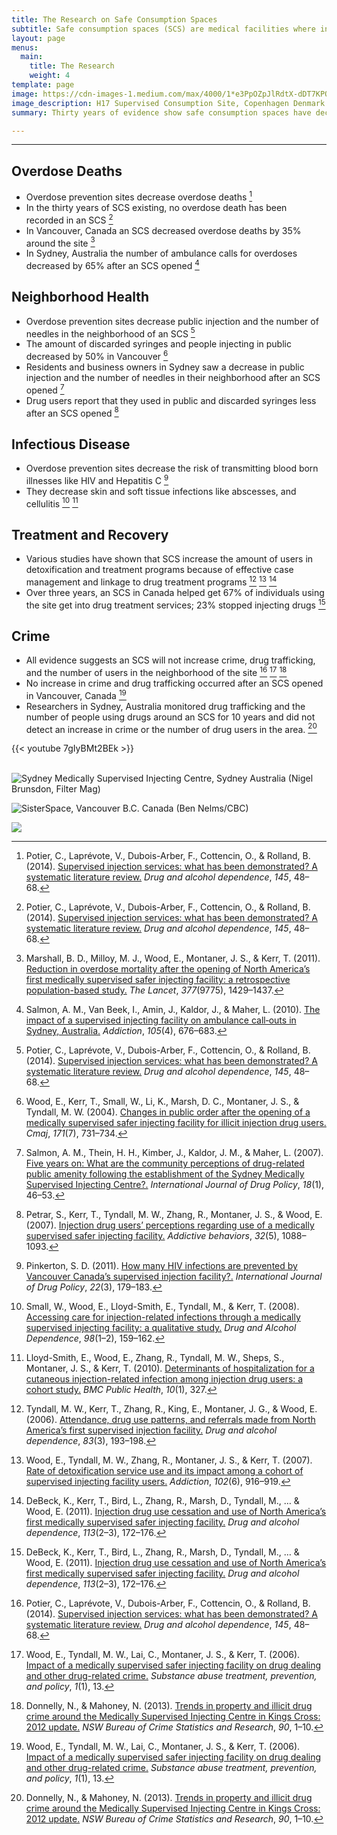 ```yaml
---
title: The Research on Safe Consumption Spaces
subtitle: Safe consumption spaces (SCS) are medical facilities where individuals can use drugs under medical supervision. They are an evidence-based solution to decrease deaths due to drug overdoses, public injection, and discarded needles. Over 100 SCS exist in 12 different countries and there have been no deaths on site.
layout: page
menus:
  main:
    title: The Research
    weight: 4
template: page
image: https://cdn-images-1.medium.com/max/4000/1*e3PpOZpJlRdtX-dDT7KPQw.jpeg
image_description: H17 Supervised Consumption Site, Copenhagen Denmark (*Kasper L*ø*ftgaard, Vice)
summary: Thirty years of evidence show safe consumption spaces have decreased rates of overdose fatality, public injection, discarded needles, and contractions of HIV and Hepatitis C. Increases in crime have not been found, but increased participation in drug and alcohol treatment programs has. Below is a summary of the research on the above topics.

---
```

---

## Overdose Deaths

* Overdose prevention sites decrease overdose deaths [^1]
* In the thirty years of SCS existing, no overdose death has been recorded in an SCS [^1]
* In Vancouver, Canada an SCS decreased overdose deaths by 35% around the site [^2]
* In Sydney, Australia the number of ambulance calls for overdoses decreased by 65% after an SCS opened [^3]

## Neighborhood Health

* Overdose prevention sites decrease public injection and the number of needles in the neighborhood of an SCS [^1]
* The amount of discarded syringes and people injecting in public decreased by 50% in Vancouver [^4]
* Residents and business owners in Sydney saw a decrease in public injection and the number of needles in their neighborhood after an SCS opened [^5]
* Drug users report that they used in public and discarded syringes less after an SCS opened [^6]


## Infectious Disease

* Overdose prevention sites decrease the risk of transmitting blood born illnesses like HIV and Hepatitis C [^7]
* They decrease skin and soft tissue infections like abscesses, and cellulitis [^8] [^9]

## Treatment and Recovery

* Various studies have shown that SCS increase the amount of users in detoxification and treatment programs because of effective case management and linkage to drug treatment programs [^10] [^11] [^12]
* Over three years, an SCS in Canada helped get 67% of individuals using the site get into drug treatment services; 23% stopped injecting drugs [^12]

## Crime

* All evidence suggests an SCS will not increase crime, drug trafficking, and the number of users in the neighborhood of the site [^1] [^13] [^14]
* No increase in crime and drug trafficking occurred after an SCS opened in Vancouver, Canada [^13]
* Researchers in Sydney, Australia monitored drug trafficking and the number of people using drugs around an SCS for 10 years and did not detect an increase in crime or the number of drug users in the area. [^14]

{{< youtube 7gIyBMt2BEk >}}<br><br>

[^1]: Potier, C., Laprévote, V., Dubois-Arber, F., Cottencin, O., & Rolland, B. (2014). [Supervised injection services: what has been demonstrated? A systematic literature review.](https://www.ncbi.nlm.nih.gov/pubmed/25456324) *Drug and alcohol dependence*, *145*, 48–68.

[^2]: Marshall, B. D., Milloy, M. J., Wood, E., Montaner, J. S., & Kerr, T. (2011). [Reduction in overdose mortality after the opening of North America’s first medically supervised safer injecting facility: a retrospective population-based study.](https://www.ncbi.nlm.nih.gov/pubmed/21497898) *The Lancet*, *377*(9775), 1429–1437.

[^3]: Salmon, A. M., Van Beek, I., Amin, J., Kaldor, J., & Maher, L. (2010). [The impact of a supervised injecting facility on ambulance call‐outs in Sydney, Australia.](https://www.ncbi.nlm.nih.gov/pubmed/20148794) *Addiction*, *105*(4), 676–683.

[^4]: Wood, E., Kerr, T., Small, W., Li, K., Marsh, D. C., Montaner, J. S., & Tyndall, M. W. (2004). [Changes in public order after the opening of a medically supervised safer injecting facility for illicit injection drug users.](https://www.ncbi.nlm.nih.gov/pmc/articles/PMC517857/) *Cmaj*, *171*(7), 731–734.

[^5]: Salmon, A. M., Thein, H. H., Kimber, J., Kaldor, J. M., & Maher, L. (2007). [Five years on: What are the community perceptions of drug-related public amenity following the establishment of the Sydney Medically Supervised Injecting Centre?.](https://www.ncbi.nlm.nih.gov/pubmed/17689343) *International Journal of Drug Policy*, *18*(1), 46–53.

[^6]: Petrar, S., Kerr, T., Tyndall, M. W., Zhang, R., Montaner, J. S., & Wood, E. (2007). [Injection drug users’ perceptions regarding use of a medically supervised safer injecting facility.](https://www.ncbi.nlm.nih.gov/pubmed/16930849) *Addictive behaviors*, *32*(5), 1088–1093.

[^7]: Pinkerton, S. D. (2011). [How many HIV infections are prevented by Vancouver Canada’s supervised injection facility?.](https://www.ncbi.nlm.nih.gov/pubmed/21450450) *International Journal of Drug Policy*, *22*(3), 179–183.

[^8]: Small, W., Wood, E., Lloyd-Smith, E., Tyndall, M., & Kerr, T. (2008). [Accessing care for injection-related infections through a medically supervised injecting facility: a qualitative study.](https://www.ncbi.nlm.nih.gov/pubmed/18650034) *Drug and Alcohol Dependence*, *98*(1–2), 159–162.

[^9]: Lloyd-Smith, E., Wood, E., Zhang, R., Tyndall, M. W., Sheps, S., Montaner, J. S., & Kerr, T. (2010). [Determinants of hospitalization for a cutaneous injection-related infection among injection drug users: a cohort study.](https://www.ncbi.nlm.nih.gov/pubmed/20534148) *BMC Public Health*, *10*(1), 327.

[^10]: Tyndall, M. W., Kerr, T., Zhang, R., King, E., Montaner, J. G., & Wood, E. (2006). [Attendance, drug use patterns, and referrals made from North America’s first supervised injection facility.](https://www.ncbi.nlm.nih.gov/pubmed/16356659) *Drug and alcohol dependence*, *83*(3), 193–198.

[^11]: Wood, E., Tyndall, M. W., Zhang, R., Montaner, J. S., & Kerr, T. (2007). [Rate of detoxification service use and its impact among a cohort of supervised injecting facility users.](https://www.ncbi.nlm.nih.gov/pubmed/17523986) *Addiction*, *102*(6), 916–919.

[^12]: DeBeck, K., Kerr, T., Bird, L., Zhang, R., Marsh, D., Tyndall, M., … & Wood, E. (2011). [Injection drug use cessation and use of North America’s first medically supervised safer injecting facility.](https://www.ncbi.nlm.nih.gov/pubmed/20800976) *Drug and alcohol dependence*, *113*(2–3), 172–176.

[^13]: Wood, E., Tyndall, M. W., Lai, C., Montaner, J. S., & Kerr, T. (2006). [Impact of a medically supervised safer injecting facility on drug dealing and other drug-related crime.](https://www.ncbi.nlm.nih.gov/pmc/articles/PMC1471778/) *Substance abuse treatment, prevention, and policy*, *1*(1), 13.

[^14]: Donnelly, N., & Mahoney, N. (2013). [Trends in property and illicit drug crime around the Medically Supervised Injecting Centre in Kings Cross: 2012 update.](https://www.bocsar.nsw.gov.au/Documents/BB/bb90.pdf) *NSW Bureau of Crime Statistics and Research*, *90*, 1–10.

 ![Sydney Medically Supervised Injecting Centre, Sydney Australia (Nigel Brunsdon, Filter Mag)](https://cdn-images-1.medium.com/max/2000/1*kIbtlSgd6KMLgNEOm4t3FA.jpeg)

 ![SisterSpace, Vancouver B.C. Canada (Ben Nelms/CBC)](https://cdn-images-1.medium.com/max/2000/1*afu0uALCoD_R84Y7nNZggw.jpeg)

 ![](https://cdn-images-1.medium.com/max/2000/1*nNBtJ4MNy1D912RHNZQ6Bg.jpeg)
